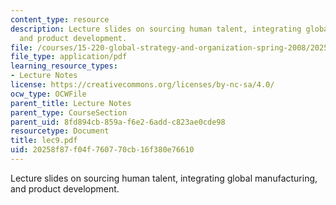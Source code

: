 ```yaml
---
content_type: resource
description: Lecture slides on sourcing human talent, integrating global manufacturing,
  and product development.
file: /courses/15-220-global-strategy-and-organization-spring-2008/20258f87f04f760770cb16f380e76610_lec9.pdf
file_type: application/pdf
learning_resource_types:
- Lecture Notes
license: https://creativecommons.org/licenses/by-nc-sa/4.0/
ocw_type: OCWFile
parent_title: Lecture Notes
parent_type: CourseSection
parent_uid: 8fd894cb-859a-f6e2-6add-c823ae0cde98
resourcetype: Document
title: lec9.pdf
uid: 20258f87-f04f-7607-70cb-16f380e76610
---
```

Lecture slides on sourcing human talent, integrating global manufacturing, and product development.